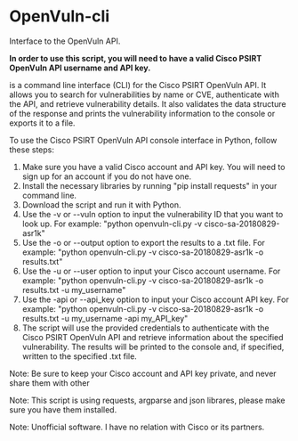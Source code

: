# OpenVuln-cli

Interface to the OpenVuln API.

**In order to use this script, you will need to have a valid Cisco PSIRT OpenVuln API username and API key.**

is a command line interface (CLI) for the Cisco PSIRT OpenVuln API. It allows you to search for vulnerabilities by name or CVE, authenticate with the API, and retrieve vulnerability details. It also validates the data structure of the response and prints the vulnerability information to the console or exports it to a file.

To use the Cisco PSIRT OpenVuln API console interface in Python, follow these steps:

1. Make sure you have a valid Cisco account and API key. You will need to sign up for an account if you do not have one.
2. Install the necessary libraries by running "pip install requests" in your command line.
3. Download the script and run it with Python.
4. Use the -v or --vuln option to input the vulnerability ID that you want to look up. For example: "python openvuln-cli.py -v cisco-sa-20180829-asr1k"
5. Use the -o or --output option to export the results to a .txt file. For example: "python openvuln-cli.py -v cisco-sa-20180829-asr1k -o results.txt"
6. Use the -u or --user option to input your Cisco account username. For example: "python openvuln-cli.py -v cisco-sa-20180829-asr1k -o results.txt -u my_username"
7. Use the -api or --api_key option to input your Cisco account API key. For example: "python openvuln-cli.py -v cisco-sa-20180829-asr1k -o results.txt -u my_username -api my_API_key"
8. The script will use the provided credentials to authenticate with the Cisco PSIRT OpenVuln API and retrieve information about the specified vulnerability. The results will be printed to the console and, if specified, written to the specified .txt file.

Note: Be sure to keep your Cisco account and API key private, and never share them with other

Note: This script is using requests, argparse and json librares, please make sure you have them installed.

Note: Unofficial software. I have no relation with Cisco or its partners.

